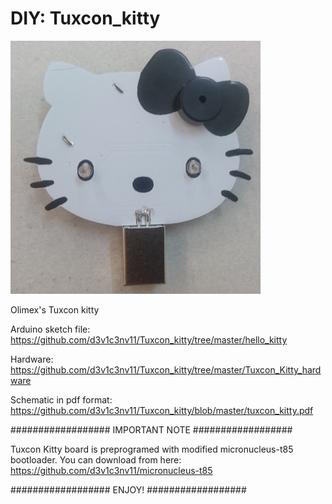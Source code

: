 # DIY: Tuxcon_kitty


![alt text](https://github.com/d3v1c3nv11/Tuxcon_kitty/blob/master/kitty.JPG)

Olimex's Tuxcon kitty



Arduino sketch file: https://github.com/d3v1c3nv11/Tuxcon_kitty/tree/master/hello_kitty

Hardware: https://github.com/d3v1c3nv11/Tuxcon_kitty/tree/master/Tuxcon_Kitty_hardware

Schematic in pdf format: https://github.com/d3v1c3nv11/Tuxcon_kitty/blob/master/tuxcon_kitty.pdf

################## IMPORTANT NOTE ##################

 Tuxcon Kitty board is preprogramed with modified micronucleus-t85 bootloader. You can download from here: https://github.com/d3v1c3nv11/micronucleus-t85

################## ENJOY! ##################


